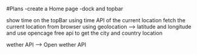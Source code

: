 #Plans
-create a Home page 
-dock and topbar

show time on the topBar using time API of the current location 
fetch the current location from browser using geolocation --> latitude and longitude and use opencage free api to get the city and country location 

wether API --> Open wether API 
